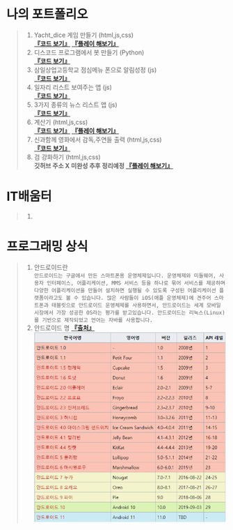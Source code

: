# 나의 포트폴리오
> 1. Yacht_dice 게임 만들기 (html,js,css) <br> __[『코드 보기』](https://github.com/kali1402/yacht_dice) [『플레이 해보기』](http://yacht.kro.kr/)__
> 2. 디스코드 프로그램에서 봇 만들기 (Python) <br> __[『코드 보기』](https://github.com/kali1402/bot)__
> 3. 삼일상업고등학교 점심메뉴 폰으로 알림성정 (js) <br> __[『코드 보기』](https://github.com/kali1402/samillunch-webview)__
> 4. 일자리 리스트 보여주는 앱 (js) <br> __[『코드 보기』](https://github.com/kali1402/Job_app)__
> 5. 3가지 종류의 뉴스 리스트 앱 (js) <br> __[『코드 보기』](https://github.com/kali1402/news_app)__
> 6. 계산기 (html,js,css) <br> __[『코드 보기』](https://github.com/kali1402/kali/blob/master/%EC%9E%90%EB%B0%94%EC%8A%A4%ED%81%AC%EB%A6%BD%ED%8A%B8%20%EC%97%B0%EC%8A%B5.html) [『플레이 해보기』](http://xn--989a00a691b.p-e.kr/)__
> 7. 신과함께 영화에서 감독,주연들 출력 (html,js,css) <br> __[『코드 보기』](https://github.com/kali1402/kali/blob/master/god.html)__
> 8. 검 강화하기 (html,js,css) <br> __깃허브 주소 X 미완성 추후 정리예정 [『플레이 해보기』](http://swordupgrade.kro.kr/)__

# IT배움터
> 1. 

# 프로그래밍 상식
> 1. 안드로이드란 <br> ```안드로이드는 구글에서 만든 스마트폰용 운영체제입니다. 운영체제와 미들웨어, 사용자 인터페이스, 어플리케이션, MMS 서비스 등을 하나로 묶어 서비스를 제공하며 다양한 어플리케이션을 만들어 설치하면 실행될 수 있도록 구성된 어플리케이션 플랫폼이라고도 볼 수 있습니다. 많은 사람들이 iOS(애플 운영체제)에 견주어 스마트폰과 태블릿으로 안드로이드 운영체제를 사용하면서, 안드로이드는 세계 모바일 시장에서 가장 성공한 OS라는 평가를 받고있습니다. 안드로이드는 리눅스(Linux)를 기반으로 제작되었고 언어는 자바를 사용합니다.```
> 2. 안드로이드 명 __[『출처』](https://zetawiki.com/wiki/%EC%95%88%EB%93%9C%EB%A1%9C%EC%9D%B4%EB%93%9C_%EB%B2%84%EC%A0%84_%EB%AA%A9%EB%A1%9D)__ <br>
![](https://github.com/kali1402/-/blob/main/%EC%95%88%EB%93%9C%EB%A1%9C%EC%9D%B4%EB%93%9C%20%EB%AA%85.PNG?raw=true)
